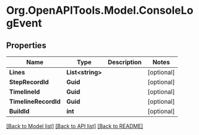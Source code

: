 # Org.OpenAPITools.Model.ConsoleLogEvent

## Properties

Name | Type | Description | Notes
------------ | ------------- | ------------- | -------------
**Lines** | **List&lt;string&gt;** |  | [optional] 
**StepRecordId** | **Guid** |  | [optional] 
**TimelineId** | **Guid** |  | [optional] 
**TimelineRecordId** | **Guid** |  | [optional] 
**BuildId** | **int** |  | [optional] 

[[Back to Model list]](../README.md#documentation-for-models) [[Back to API list]](../README.md#documentation-for-api-endpoints) [[Back to README]](../README.md)

